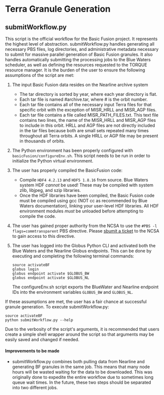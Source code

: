 # Terra Granule Generation

## submitWorkflow.py
This script is the official workflow for the Basic Fusion project. It represents the highest level of abstraction. submitWorkflow.py handles generating all necessary PBS files, log directories, and administrative metadata necessary to submit for massive parallel generation of Basic Fusion granules. It also handles automatically submitting the processing jobs to the Blue Waters scheduler, as well as defining the resources requested to the TORQUE resource manager. It is the burden of the user to ensure the following assumptions of the script are met:

1. The input Basic Fusion data resides on the Nearline archive system  
    - The tar directory is sorted by year, where each year directory is flat.  
    - Each tar file is named #archive.tar, where # is the orbit number.  
    - Each tar file contains all of the necessary input Terra files for that specific orbit with the exception of MISR_HRLL and MISR_AGP files.  
    - Each tar file contains a file called MISR_PATH_FILES.txt. This text file contains two lines, the name of the MISR_HRLL and MISR_AGP files to include in this orbit. HRLL and AGP files are not directly included in the tar files because both are small sets repeated many times throughout all Terra orbits. A single HRLL or AGP file may be present in thousands of orbits.  
2. The Python environment has been properly configured with `basicFusion/configureEnv.sh`. This script needs to be run in order to initialize the Python virtual environment.
3. The user has properly compiled the BasicFusion code:  
    - Compile `HDF4 4.2.13` and `HDF5 1.8.16` from source. Blue Waters system HDF *cannot* be used! These may be compiled with system zlib, libjpeg, and szip libraries.  
    - Once the HDF libraries have been compiled, the Basic Fusion code must be compiled using gcc (NOT cc as recommended by Blue Waters documentation), linking your user-level HDF libraries. All HDF environment modules *must* be unloaded before attempting to compile the code.  
4. The user has gained proper authority from the NCSA to use the `#PBS -l flags=commtransparent` PBS directive. Please [sbumit a ticket](https://bluewaters.ncsa.illinois.edu/contact-us) to the NCSA to gain access to this directive.
5. The user has logged into the Globus Python CLI and activated both the Blue Waters and the Nearline Globus endpoints. This can be done by executing and completing the following terminal commands:

    ```
    source activateBF
    globus login
    globus endpoint activate $GLOBUS_BW
    globus endpoint activate $GLOBUS_NL
    ```
    
    The configureEnv.sh script exports the BlueWater and Nearline endpoint IDs into the environment variables `GLOBUS_BW` and `GLOBUS_NL`.
    
If these assumptions are met, the user has a fair chance at successful granule generation. To execute submitWorkflow.py:

```
source activateBF
python submitWorkflow.py --help
```

Due to the verbosity of the script's arguments, it is recommended that users create a simple shell wrapper around the script so that arguments may be easily saved and changed if needed.

#### Improvements to be made
- submitWorkflow.py combines both pulling data from Nearline and generating BF granules in the same job. This means that many node hours will be wasted waiting for the data to be downloaded. This was originally done to expedite the entire workflow due to sometimes long queue wait times. In the future, these two steps should be separated into two different jobs.
